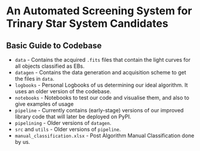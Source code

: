 # An Automated Screening System for Trinary Star System Candidates


## Basic Guide to Codebase

- `data` - Contains the acquired `.fits` files that contain the light curves for all objects classified as EBs.
- `datagen` - Contains the data generation and acquisition scheme to get the files in `data`.
- `logbooks` - Personal Logbooks of us determining our ideal algorithm. It uses an older version of the codebase.
- `notebooks` - Notebooks to test our code and visualise them, and also to give examples of usage
- `pipeline` - Currently contains (early-stage) versions of our improved library code that will later be deployed on PyPI.
- `pipelining` - Older versions of `datagen`.
- `src` and `utils` - Older versions of `pipeline`.
- `manual_classification.xlsx` - Post Algorithm Manual Classification done by us.